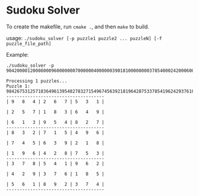 # Sudoku Solver

To create the makefile, run `cmake .`, and then `make` to build.

usage: `./sudoku_solver [-p puzzle1 puzzle2 ... puzzleN] [-f puzzle_file_path]`

Example:
```
./sudoku_solver -p 904200001200080009600000007000000400000039018100008000378540002420006000060892300
```

```
Processing 1 puzzles...
Puzzle 1:
984267531257183649613954827832715496745639218196428753378541962429376185561892374
-------------------------------------
| 9   8   4 | 2   6   7 | 5   3   1 |

| 2   5   7 | 1   8   3 | 6   4   9 |

| 6   1   3 | 9   5   4 | 8   2   7 |
-------------------------------------
| 8   3   2 | 7   1   5 | 4   9   6 |

| 7   4   5 | 6   3   9 | 2   1   8 |

| 1   9   6 | 4   2   8 | 7   5   3 |
-------------------------------------
| 3   7   8 | 5   4   1 | 9   6   2 |

| 4   2   9 | 3   7   6 | 1   8   5 |

| 5   6   1 | 8   9   2 | 3   7   4 |
-------------------------------------
```
